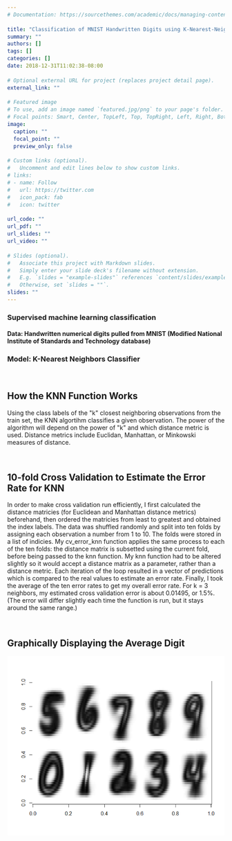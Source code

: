 ```yaml
---
# Documentation: https://sourcethemes.com/academic/docs/managing-content/

title: "Classification of MNIST Handwritten Digits using K-Nearest-Neighbors in R"
summary: ""
authors: []
tags: []
categories: []
date: 2018-12-31T11:02:38-08:00

# Optional external URL for project (replaces project detail page).
external_link: ""

# Featured image
# To use, add an image named `featured.jpg/png` to your page's folder.
# Focal points: Smart, Center, TopLeft, Top, TopRight, Left, Right, BottomLeft, Bottom, BottomRight.
image:
  caption: ""
  focal_point: ""
  preview_only: false

# Custom links (optional).
#   Uncomment and edit lines below to show custom links.
# links:
# - name: Follow
#   url: https://twitter.com
#   icon_pack: fab
#   icon: twitter

url_code: ""
url_pdf: ""
url_slides: ""
url_video: ""

# Slides (optional).
#   Associate this project with Markdown slides.
#   Simply enter your slide deck's filename without extension.
#   E.g. `slides = "example-slides"` references `content/slides/example-slides.md`.
#   Otherwise, set `slides = ""`.
slides: ""
---
```

### Supervised machine learning classification
#### Data: Handwritten numerical digits pulled from MNIST (Modified National Institute of Standards and Technology database)

### Model: K-Nearest Neighbors Classifier

<br />

## How the KNN Function Works
Using the class labels of the "k" closest neighboring observations from the train set, the KNN algortihm classifies a given observation. The power of the algorithm will depend on the power of "k" and which distance metric is used. Distance metrics include Euclidan, Manhattan, or Minkowski measures of distance.



<br />



## 10-fold Cross Validation to Estimate the Error Rate for KNN

In order to make cross validation run efficiently, I first calculated the distance matricies (for Euclidean and Manhattan distance metrics) beforehand, then ordered the matricies from least to greatest and obtained the index labels. The data was shuffled randomly and split into ten folds by assigning each observation a number from 1 to 10. The folds were stored in a list of indicies. My cv_error_knn function applies the same process to each of the ten folds: the distance matrix is subsetted using the current fold, before being passed to the knn function. My knn function had to be altered slightly so it would accept a distance matrix as a parameter, rather than a distance metric. Each iteration of the loop resulted in a vector of predictions which is compared to the real values to estimate an error rate. Finally, I took the average of the ten error rates to get my overall error rate. For k = 3 neighbors, my estimated cross validation error is about 0.01495, or 1.5%. (The error will differ slightly each time the function is run, but it stays around the same range.)

<br />


## Graphically Displaying the Average Digit

![](https://github.com/EricaXia/knn_digits/raw/main_code/images/mnist_var_img.png)